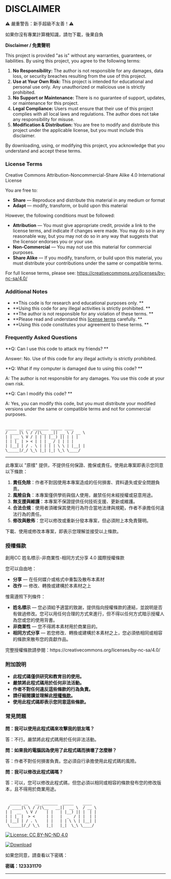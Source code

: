 # DISCLAIMER
⚠️ 嚴重警告：新手超級不友善！⚠️

如果你沒有專業計算機知識，請勿下載，後果自負






**Disclaimer / 免責聲明**

This project is provided "as is" without any warranties, guarantees, or liabilities. By using this project, you agree to the following terms:

1. **No Responsibility:** The author is not responsible for any damages, data loss, or security breaches resulting from the use of this project.
2. **Use at Your Own Risk:** This project is intended for educational and personal use only. Any unauthorized or malicious use is strictly prohibited.
3. **No Support or Maintenance:** There is no guarantee of support, updates, or maintenance for this project.
4. **Legal Compliance:** Users must ensure that their use of this project complies with all local laws and regulations. The author does not take any responsibility for misuse.
5. **Modification & Distribution:** You are free to modify and distribute this project under the applicable license, but you must include this disclaimer.

By downloading, using, or modifying this project, you acknowledge that you understand and accept these terms.

### License Terms

Creative Commons Attribution-Noncommercial-Share Alike 4.0 International License

You are free to:

* **Share** — Reproduce and distribute this material in any medium or format
* **Adapt** — modify, transform, or build upon this material

However, the following conditions must be followed:

* **Attribution** — You must give appropriate credit, provide a link to the license terms, and indicate if changes were made. You may do so in any reasonable way, but you may not do so in any way that suggests that the licensor endorses you or your use.
* **Non-Commercial** — You may not use this material for commercial purposes.
* **Share Alike** — If you modify, transform, or build upon this material, you must distribute your contributions under the same or compatible terms.

For full license terms, please see: https://creativecommons.org/licenses/by-nc-sa/4.0/

### Additional Notes

* **This code is for research and educational purposes only. **
* **Using this code for any illegal activities is strictly prohibited. **
* **The author is not responsible for any violation of these terms. **
* **Please read and understand this [license terms](https://creativecommons.org/licenses/by-nc-sa/4.0/) carefully. **
* **Using this code constitutes your agreement to these terms. **

### Frequently Asked Questions

**Q: Can I use this code to attack my friends? **

Answer: No. Use of this code for any illegal activity is strictly prohibited.

**Q: What if my computer is damaged due to using this code? **

A: The author is not responsible for any damages. You use this code at your own risk.

**Q: Can I modify this code? **

A: Yes, you can modify this code, but you must distribute your modified versions under the same or compatible terms and not for commercial purposes.

<pre><code>
_____ __ __ _______ _____ ____
/ ____|\ \ / /|\__ __|| __ \ / __ \
| | __ \ V / | | | |__) || | | |
| | |_ | &gt; &lt; | | | _ / | | | |
| |__| | / . \ | | | | \ \ | |__| |
\_____|/_/ \_\ |_| |_| \_\ \____/
</code></pre>

---

此專案以 "原樣" 提供，不提供任何保證、擔保或責任。使用此專案即表示您同意以下條款：

1. **責任免除**：作者不對因使用本專案造成的任何損害、資料遺失或安全問題負責。
2. **風險自負**：本專案僅供學術與個人使用，嚴禁任何未經授權或惡意用途。
3. **無支援與維護**：本專案不保證提供任何技術支援、更新或維護。
4. **合法合規**：使用者須確保其使用行為符合當地法律與規範，作者不承擔任何違法行為的責任。
5. **修改與散佈**：您可以修改或重新分發本專案，但必須附上本免責聲明。

下載、使用或修改本專案，即表示您理解並接受以上條款。

### 授權條款

創用CC 姓名標示-非商業性-相同方式分享 4.0 國際授權條款

您可以自由地：

* **分享** — 在任何媒介或格式中重製及散布本素材
* **改作** — 修改、轉換或建構於本素材之上

惟需遵照下列條件：

* **姓名標示** — 您必須給予適當的致謝，提供指向授權條款的連結，並說明是否有做過修改。您可以用任何合理的方式來進行，但不得以任何方式暗示授權人為您或您的使用背書。
* **非商業性** — 您不得將本素材用於商業目的。
* **相同方式分享** — 若您修改、轉換或建構於本素材之上，您必須依相同或相容的條款來散布您的貢獻作品。

完整授權條款請參閱：https\://creativecommons.org/licenses/by-nc-sa/4.0/

### 附加說明

* **此程式碼僅供研究和教育目的使用。**
* **嚴禁將此程式碼用於任何非法活動。**
* **作者不對任何違反這些條款的行為負責。**
* **請仔細閱讀並理解此[授權條款](https://creativecommons.org/licenses/by-nc-sa/4.0/)。**
* **使用此程式碼即表示您同意這些條款。**

### 常見問題

**問：我可以使用此程式碼來攻擊我的朋友嗎？**

答：不行。嚴禁將此程式碼用於任何非法活動。

**問：如果我的電腦因為使用了此程式碼而損壞了怎麼辦？**

答：作者不對任何損害負責。您必須自行承擔使用此程式碼的風險。

**問：我可以修改此程式碼嗎？**

答：可以，您可以修改此程式碼，但您必須以相同或相容的條款發布您的修改版本，且不得用於商業用途。

<pre><code>
  _____ __   __ _______  _____    ____
 / ____|\ \ / /|\__   __||  __ \  / __ \
| |  __  \ V /    | |   | |__) || |  | |
| | |_ |  &gt; &lt;     | |   |  _  / | |  | |
| |__| | / . \    | |   | | \ \ | |__| |
 \_____|/_/ \_\   |_|   |_|  \_\ \____/
</code></pre>



[![License: CC BY-NC-ND 4.0](https://img.shields.io/badge/License-CC_BY--NC--ND_4.0-lightgrey.svg)](https://creativecommons.org/licenses/by-nc-nd/4.0/)

[![Download]()](https://github.com/appy002255/GXTRO/releases/tag/GXTRO)

</p>



如果您同意，請查看以下密碼：

**密碼：123331170**

---



